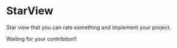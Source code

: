 # StarView
Star view that you can rate something and implement your project.

Waiting for your contribiton!!
